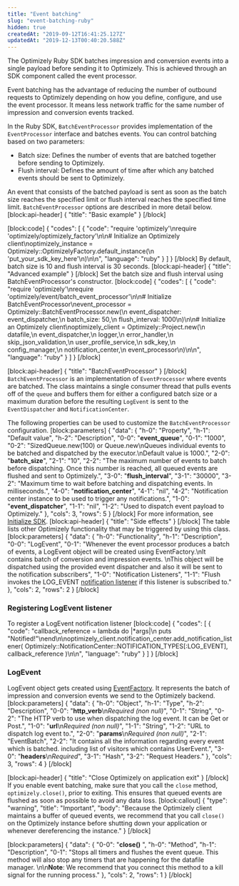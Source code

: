 ```yaml
---
title: "Event batching"
slug: "event-batching-ruby"
hidden: true
createdAt: "2019-09-12T16:41:25.127Z"
updatedAt: "2019-12-13T00:40:20.588Z"
---
```

The Optimizely Ruby SDK batches impression and conversion events into a single payload before sending it to Optimizely. This is achieved through an SDK component called the event processor.

Event batching has the advantage of reducing the number of outbound requests to Optimizely depending on how you define, configure, and use the event processor. It means less network traffic for the same number of impression and conversion events tracked.

In the Ruby SDK, `BatchEventProcessor` provides implementation of the `EventProcessor` interface and batches events. You can control batching based on two parameters:
* Batch size: Defines the number of events that are batched together before sending to Optimizely.
* Flush interval: Defines the amount of time after which any batched events should be sent to Optimizely.

An event that consists of the batched payload is sent as soon as the batch size reaches the specified limit or flush interval reaches the specified time limit. `BatchEventProcessor` options are described in more detail below.
[block:api-header]
{
  "title": "Basic example"
}
[/block]

[block:code]
{
  "codes": [
    {
      "code": "require 'optimizely'\nrequire 'optimizely/optimizely_factory'\n\n# Initialize an Optimizely client\noptimizely_instance = Optimizely::OptimizelyFactory.default_instance(\n  'put_your_sdk_key_here'\n)\n\n",
      "language": "ruby"
    }
  ]
}
[/block]
By default, batch size is 10 and flush interval is 30 seconds.
[block:api-header]
{
  "title": "Advanced example"
}
[/block]
Set the batch size and flush interval using BatchEventProcessor's constructor.
[block:code]
{
  "codes": [
    {
      "code": "require 'optimizely'\nrequire 'optimizely/event/batch_event_processor'\n\n# Initialize BatchEventProcessor\nevent_processor = Optimizely::BatchEventProcessor.new(\n  event_dispatcher: event_dispatcher,\n  batch_size: 50,\n  flush_interval: 1000\n)\n\n# Initialize an Optimizely client\noptimizely_client = Optimizely::Project.new(\n  datafile,\n  event_dispatcher,\n  logger,\n  error_handler,\n  skip_json_validation,\n  user_profile_service,\n  sdk_key,\n  config_manager,\n  notification_center,\n  event_processor\n)\n\n",
      "language": "ruby"
    }
  ]
}
[/block]

[block:api-header]
{
  "title": "BatchEventProcessor"
}
[/block]
`BatchEventProcessor` is an implementation of `EventProcessor` where events are batched. The class maintains a single consumer thread that pulls events off of the `queue` and buffers them for either a configured batch size or a maximum duration before the resulting `LogEvent` is sent to the `EventDispatcher` and `NotificationCenter`.

The following properties can be used to customize the `BatchEventProcessor` configuration.
[block:parameters]
{
  "data": {
    "h-0": "Property",
    "h-1": "Default value",
    "h-2": "Description",
    "0-0": "**event_queue**",
    "0-1": "1000",
    "0-2": "SizedQueue.new(100) or Queue.new\nQueues individual events to be batched and dispatched by the executor.\nDefault value is 1000.",
    "2-0": "**batch_size**",
    "2-1": "10",
    "2-2": "The maximum number of events to batch before dispatching. Once this number is reached, all queued events are flushed and sent to Optimizely.",
    "3-0": "**flush_interval**",
    "3-1": "30000",
    "3-2": "Maximum time to wait before batching and dispatching events. In milliseconds.",
    "4-0": "**notification_center**",
    "4-1": "nil",
    "4-2": "Notification center instance to be used to trigger any notifications.",
    "1-0": "**event_dispatcher**",
    "1-1": "nil",
    "1-2": "Used to dispatch event payload to Optimizely."
  },
  "cols": 3,
  "rows": 5
}
[/block]
For more information, see [Initialize SDK](doc:initialize-sdk-ruby).
[block:api-header]
{
  "title": "Side effects"
}
[/block]
The table lists other Optimizely functionality that may be triggered by using this class.
[block:parameters]
{
  "data": {
    "h-0": "Functionality",
    "h-1": "Description",
    "0-0": "LogEvent",
    "0-1": "Whenever the event processor produces a batch of events, a LogEvent object will be created using EventFactory.\nIt contains batch of conversion and impression events. \nThis object will be dispatched using the provided event dispatcher and also it will be sent to the notification subscribers",
    "1-0": "Notification Listeners",
    "1-1": "Flush invokes the LOG_EVENT [notification listener](doc:set-up-notification-listener-ruby) if this listener is subscribed to."
  },
  "cols": 2,
  "rows": 2
}
[/block]
### Registering LogEvent listener

To register a LogEvent notification listener
[block:code]
{
  "codes": [
    {
      "code": "callback_reference = lambda do |*args|\n        puts \"Notified!\"\nend\n\noptimizely_client.notification_center.add_notification_listener(        Optimizely::NotificationCenter::NOTIFICATION_TYPES[:LOG_EVENT], callback_reference )\n\n",
      "language": "ruby"
    }
  ]
}
[/block]
###  LogEvent

LogEvent object gets created using [EventFactory](https://github.com/optimizely/ruby-sdk/blob/master/lib/optimizely/event/event_factory.rb). It represents the batch of impression and conversion events we send to the Optimizely backend.
[block:parameters]
{
  "data": {
    "h-0": "Object",
    "h-1": "Type",
    "h-2": "Description",
    "0-0": "**http_verb**\n*Required (non null)*",
    "0-1": "String",
    "0-2": "The HTTP verb to use when dispatching the log event. It can be Get or Post.",
    "1-0": "**url**\n*Required (non null)*",
    "1-1": "String",
    "1-2": "URL to dispatch log event to.",
    "2-0": "**params**\n*Required (non null)*",
    "2-1": "EventBatch",
    "2-2": "It contains all the information regarding every event which is batched. including list of visitors which contains UserEvent.",
    "3-0": "**headers**\n*Required*",
    "3-1": "Hash",
    "3-2": "Request Headers."
  },
  "cols": 3,
  "rows": 4
}
[/block]

[block:api-header]
{
  "title": "Close Optimizely on application exit"
}
[/block]
If you enable event batching, make sure that you call the `close` method, `optimizely.close()`, prior to exiting. This ensures that queued events are flushed as soon as possible to avoid any data loss.
[block:callout]
{
  "type": "warning",
  "title": "Important",
  "body": "Because the Optimizely client maintains a buffer of queued events, we recommend that you call `close()` on the Optimizely instance before shutting down your application or whenever dereferencing the instance."
}
[/block]

[block:parameters]
{
  "data": {
    "0-0": "**close()** ",
    "h-0": "Method",
    "h-1": "Description",
    "0-1": "Stops all timers and flushes the event queue. This method will also stop any timers that are happening for the datafile manager. \n\n**Note**: We recommend that you connect this method to a kill signal for the running process."
  },
  "cols": 2,
  "rows": 1
}
[/block]